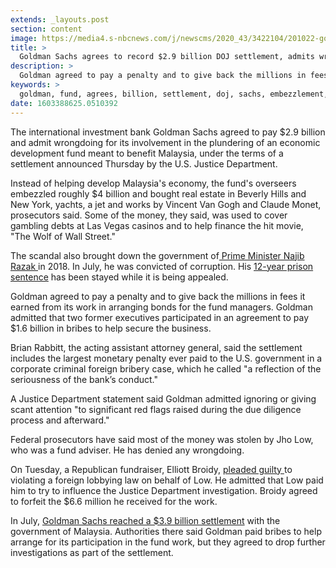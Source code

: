 ```yaml
--- 
extends: _layouts.post 
section: content 
image: https://media4.s-nbcnews.com/j/newscms/2020_43/3422104/201022-goldman-sachs-mn-0930_f1e71f041164dfe4f86d6b12b9ebcb8e.nbcnews-fp-1200-630.JPG 
title: > 
  Goldman Sachs agrees to record $2.9 billion DOJ settlement, admits wrongdoing in embezzlement scandal 
description: > 
  Goldman agreed to pay a penalty and to give back the millions in fees it earned from its work in arranging bonds for the fund managers.Goldman admitted that two former executives participated in an agreement to pay $1.6 billion in bribes to help secure the business.He admitted that Low paid him to try to influence the Justice Department investigation.In July, Goldman Sachs reached a $3.9 billion settlement with the government of Malaysia.Authorities there said Goldman paid bribes to help arrange for its participation in the fund work, but they agreed to drop further investigations as part of the settlement. 
keywords: > 
  goldman, fund, agrees, billion, settlement, doj, sachs, embezzlement, agreed, pay, paid, low, record, scandal, wrongdoing, help, justice 
date: 1603388625.0510392 
--- 
```

<div><p class="endmarkEnabled">The international investment bank Goldman Sachs agreed to pay $2.9 billion and admit wrongdoing for its involvement in the plundering of an economic development fund meant to benefit Malaysia, under the terms of a settlement announced Thursday by the U.S. Justice Department.</p><p class="endmarkEnabled">Instead of helping develop Malaysia's economy, the fund's overseers embezzled roughly $4 billion and bought real estate in Beverly Hills and New York, yachts, a jet and works by Vincent Van Gogh and Claude Monet, prosecutors said. Some of the money, they said, was used to cover gambling debts at Las Vegas casinos and to help finance the hit movie, "The Wolf of Wall Street."</p><p></p><p id="taboolaReadMoreBelow"></p><p class="endmarkEnabled">The scandal also brought down the government of<a href="https://www.nbcnews.com/news/world/former-malaysian-pm-najib-razak-charged-after-multibillion-dollar-graft-n888801" target="_blank"> Prime Minister Najib Razak </a>in 2018. In July, he was convicted of corruption. His <a href="https://www.nbcnews.com/news/world/former-malaysian-prime-minister-jailed-connection-multibillion-dollar-state-fund-n1235076" target="_blank">12-year prison sentence</a> has been stayed while it is being appealed.</p><p class="endmarkEnabled">Goldman agreed to pay a penalty and to give back the millions in fees it earned from its work in arranging bonds for the fund managers. Goldman admitted that two former executives participated in an agreement to pay $1.6 billion in bribes to help secure the business.</p><p class="endmarkEnabled">Brian Rabbitt, the acting assistant attorney general, said the settlement includes the largest monetary penalty ever paid to the U.S. government in a corporate criminal foreign bribery case, which he called "a reflection of the seriousness of the bank&#8217;s conduct."</p><p class="endmarkEnabled">A Justice Department statement said Goldman admitted ignoring or giving scant attention "to significant red flags raised during the due diligence process and afterward."</p><p></p><p class="endmarkEnabled">Federal prosecutors have said most of the money was stolen by Jho Low, who was a fund adviser. He has denied any wrongdoing.</p><p class="endmarkEnabled">On Tuesday, a Republican fundraiser, Elliott Broidy, <a href="https://www.politico.com/news/2020/10/20/elliott-broidy-pleads-guilty-430379" target="_blank">pleaded guilty </a>to violating a foreign lobbying law on behalf of Low. He admitted that Low paid him to try to influence the Justice Department investigation. Broidy agreed to forfeit the $6.6 million he received for the work.</p><p class="endmarkEnabled">In July, <a href="https://www.cnbc.com/2020/07/24/goldman-sachs-and-malaysia-reach-a-settlement-agreement-over-1mdb-scandal-sources-say.html" target="_blank">Goldman Sachs reached a $3.9 billion settlement</a> with the government of Malaysia. Authorities there said Goldman paid bribes to help arrange for its participation in the fund work, but they agreed to drop further investigations as part of the settlement.</p></div>